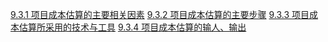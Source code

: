 [9.3.1 项目成本估算的主要相关因素](233.md)
[9.3.2 项目成本估算的主要步骤](234.md)
[9.3.3 项目成本估算所采用的技术与工具](235.md)
[9.3.4 项目成本估算的输人、输出](236.md)
